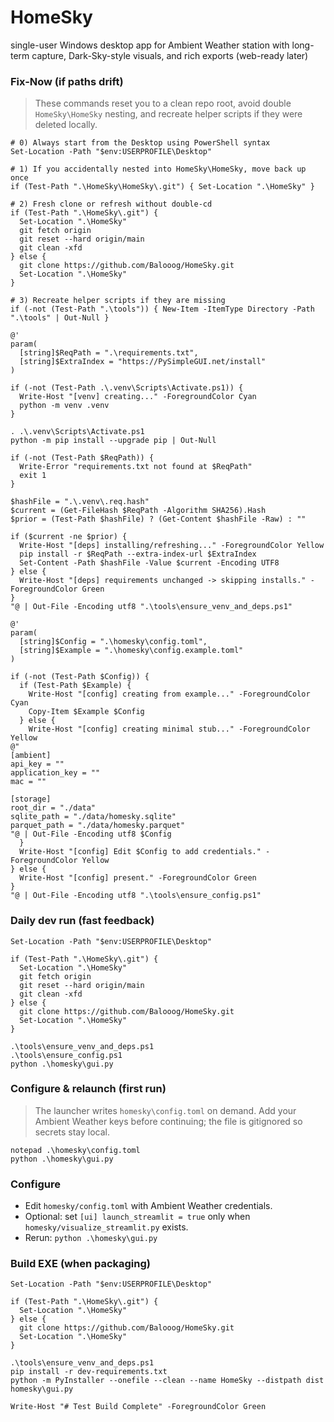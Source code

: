 # HomeSky
single-user Windows desktop app for Ambient Weather station with long-term capture, Dark-Sky-style visuals, and rich exports (web-ready later)

### Fix-Now (if paths drift)

> These commands reset you to a clean repo root, avoid double `HomeSky\HomeSky` nesting, and recreate helper scripts if they were deleted locally.

```pwsh
# 0) Always start from the Desktop using PowerShell syntax
Set-Location -Path "$env:USERPROFILE\Desktop"

# 1) If you accidentally nested into HomeSky\HomeSky, move back up once
if (Test-Path ".\HomeSky\HomeSky\.git") { Set-Location ".\HomeSky" }

# 2) Fresh clone or refresh without double-cd
if (Test-Path ".\HomeSky\.git") {
  Set-Location ".\HomeSky"
  git fetch origin
  git reset --hard origin/main
  git clean -xfd
} else {
  git clone https://github.com/Balooog/HomeSky.git
  Set-Location ".\HomeSky"
}

# 3) Recreate helper scripts if they are missing
if (-not (Test-Path ".\tools")) { New-Item -ItemType Directory -Path ".\tools" | Out-Null }

@'
param(
  [string]$ReqPath = ".\requirements.txt",
  [string]$ExtraIndex = "https://PySimpleGUI.net/install"
)

if (-not (Test-Path .\.venv\Scripts\Activate.ps1)) {
  Write-Host "[venv] creating..." -ForegroundColor Cyan
  python -m venv .venv
}

. .\.venv\Scripts\Activate.ps1
python -m pip install --upgrade pip | Out-Null

if (-not (Test-Path $ReqPath)) {
  Write-Error "requirements.txt not found at $ReqPath"
  exit 1
}

$hashFile = ".\.venv\.req.hash"
$current = (Get-FileHash $ReqPath -Algorithm SHA256).Hash
$prior = (Test-Path $hashFile) ? (Get-Content $hashFile -Raw) : ""

if ($current -ne $prior) {
  Write-Host "[deps] installing/refreshing..." -ForegroundColor Yellow
  pip install -r $ReqPath --extra-index-url $ExtraIndex
  Set-Content -Path $hashFile -Value $current -Encoding UTF8
} else {
  Write-Host "[deps] requirements unchanged -> skipping installs." -ForegroundColor Green
}
"@ | Out-File -Encoding utf8 ".\tools\ensure_venv_and_deps.ps1"

@'
param(
  [string]$Config = ".\homesky\config.toml",
  [string]$Example = ".\homesky\config.example.toml"
)

if (-not (Test-Path $Config)) {
  if (Test-Path $Example) {
    Write-Host "[config] creating from example..." -ForegroundColor Cyan
    Copy-Item $Example $Config
  } else {
    Write-Host "[config] creating minimal stub..." -ForegroundColor Yellow
@"
[ambient]
api_key = ""
application_key = ""
mac = ""

[storage]
root_dir = "./data"
sqlite_path = "./data/homesky.sqlite"
parquet_path = "./data/homesky.parquet"
"@ | Out-File -Encoding utf8 $Config
  }
  Write-Host "[config] Edit $Config to add credentials." -ForegroundColor Yellow
} else {
  Write-Host "[config] present." -ForegroundColor Green
}
"@ | Out-File -Encoding utf8 ".\tools\ensure_config.ps1"
```

### Daily dev run (fast feedback)

```pwsh
Set-Location -Path "$env:USERPROFILE\Desktop"

if (Test-Path ".\HomeSky\.git") {
  Set-Location ".\HomeSky"
  git fetch origin
  git reset --hard origin/main
  git clean -xfd
} else {
  git clone https://github.com/Balooog/HomeSky.git
  Set-Location ".\HomeSky"
}

.\tools\ensure_venv_and_deps.ps1
.\tools\ensure_config.ps1
python .\homesky\gui.py
```

### Configure & relaunch (first run)

> The launcher writes `homesky\config.toml` on demand.  Add your Ambient Weather keys before continuing; the file is gitignored so secrets stay local.

```pwsh
notepad .\homesky\config.toml
python .\homesky\gui.py
```

### Configure
- Edit `homesky/config.toml` with Ambient Weather credentials.
- Optional: set `[ui] launch_streamlit = true` only when `homesky/visualize_streamlit.py` exists.
- Rerun: `python .\homesky\gui.py`

### Build EXE (when packaging)

```pwsh
Set-Location -Path "$env:USERPROFILE\Desktop"

if (Test-Path ".\HomeSky\.git") {
  Set-Location ".\HomeSky"
} else {
  git clone https://github.com/Balooog/HomeSky.git
  Set-Location ".\HomeSky"
}

.\tools\ensure_venv_and_deps.ps1
pip install -r dev-requirements.txt
python -m PyInstaller --onefile --clean --name HomeSky --distpath dist homesky\gui.py

Write-Host "# Test Build Complete" -ForegroundColor Green
```
